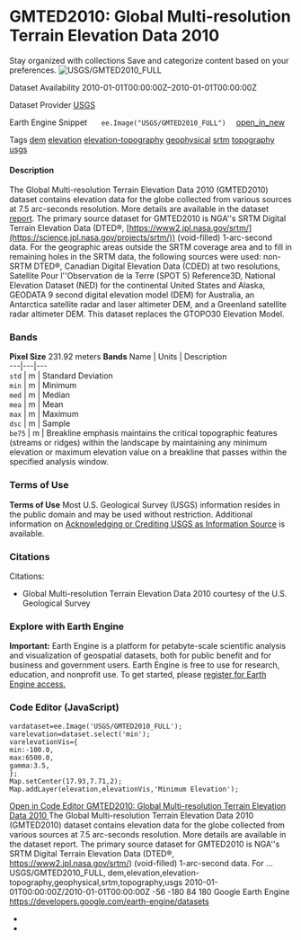  
#  GMTED2010: Global Multi-resolution Terrain Elevation Data 2010 
Stay organized with collections  Save and categorize content based on your preferences. 
![USGS/GMTED2010_FULL](https://developers.google.com/earth-engine/datasets/images/USGS/USGS_GMTED2010_FULL_sample.png) 

Dataset Availability
    2010-01-01T00:00:00Z–2010-01-01T00:00:00Z 

Dataset Provider
     [ USGS ](https://www.usgs.gov/core-science-systems/eros/coastal-changes-and-impacts/gmted2010) 

Earth Engine Snippet
     `    ee.Image("USGS/GMTED2010_FULL")   ` [ open_in_new ](https://code.earthengine.google.com/?scriptPath=Examples:Datasets/USGS/USGS_GMTED2010_FULL) 

Tags
     [dem](https://developers.google.com/earth-engine/datasets/tags/dem) [elevation](https://developers.google.com/earth-engine/datasets/tags/elevation) [elevation-topography](https://developers.google.com/earth-engine/datasets/tags/elevation-topography) [geophysical](https://developers.google.com/earth-engine/datasets/tags/geophysical) [srtm](https://developers.google.com/earth-engine/datasets/tags/srtm) [topography](https://developers.google.com/earth-engine/datasets/tags/topography) [usgs](https://developers.google.com/earth-engine/datasets/tags/usgs)
#### Description
The Global Multi-resolution Terrain Elevation Data 2010 (GMTED2010) dataset contains elevation data for the globe collected from various sources at 7.5 arc-seconds resolution. More details are available in the dataset [report](https://pubs.usgs.gov/of/2011/1073/pdf/of2011-1073.pdf).
The primary source dataset for GMTED2010 is NGA''s SRTM Digital Terrain Elevation Data (DTED®, [https://www2.jpl.nasa.gov/srtm/](https://science.jpl.nasa.gov/projects/srtm/)) (void-filled) 1-arc-second data. For the geographic areas outside the SRTM coverage area and to fill in remaining holes in the SRTM data, the following sources were used: non-SRTM DTED®, Canadian Digital Elevation Data (CDED) at two resolutions, Satellite Pour l''Observation de la Terre (SPOT 5) Reference3D, National Elevation Dataset (NED) for the continental United States and Alaska, GEODATA 9 second digital elevation model (DEM) for Australia, an Antarctica satellite radar and laser altimeter DEM, and a Greenland satellite radar altimeter DEM.
This dataset replaces the GTOPO30 Elevation Model.
### Bands
**Pixel Size** 231.92 meters 
**Bands**
Name | Units | Description  
---|---|---  
`std` | m | Standard Deviation  
`min` | m | Minimum  
`med` | m | Median  
`mea` | m | Mean  
`max` | m | Maximum  
`dsc` | m | Sample  
`be75` | m | Breakline emphasis maintains the critical topographic features (streams or ridges) within the landscape by maintaining any minimum elevation or maximum elevation value on a breakline that passes within the specified analysis window.  
### Terms of Use
**Terms of Use**
Most U.S. Geological Survey (USGS) information resides in the public domain and may be used without restriction. Additional information on [Acknowledging or Crediting USGS as Information Source](https://www.usgs.gov/information-policies-and-instructions/crediting-usgs) is available.
### Citations
Citations:
  * Global Multi-resolution Terrain Elevation Data 2010 courtesy of the U.S. Geological Survey


### Explore with Earth Engine
**Important:** Earth Engine is a platform for petabyte-scale scientific analysis and visualization of geospatial datasets, both for public benefit and for business and government users. Earth Engine is free to use for research, education, and nonprofit use. To get started, please [register for Earth Engine access.](https://console.cloud.google.com/earth-engine)
### Code Editor (JavaScript)
```
vardataset=ee.Image('USGS/GMTED2010_FULL');
varelevation=dataset.select('min');
varelevationVis={
min:-100.0,
max:6500.0,
gamma:3.5,
};
Map.setCenter(17.93,7.71,2);
Map.addLayer(elevation,elevationVis,'Minimum Elevation');
```
[ Open in Code Editor ](https://code.earthengine.google.com/?scriptPath=Examples:Datasets/USGS/USGS_GMTED2010_FULL)
[ GMTED2010: Global Multi-resolution Terrain Elevation Data 2010 ](https://developers.google.com/earth-engine/datasets/catalog/USGS_GMTED2010_FULL)
The Global Multi-resolution Terrain Elevation Data 2010 (GMTED2010) dataset contains elevation data for the globe collected from various sources at 7.5 arc-seconds resolution. More details are available in the dataset report. The primary source dataset for GMTED2010 is NGA''s SRTM Digital Terrain Elevation Data (DTED®, https://www2.jpl.nasa.gov/srtm/) (void-filled) 1-arc-second data. For …
USGS/GMTED2010_FULL, dem,elevation,elevation-topography,geophysical,srtm,topography,usgs 
2010-01-01T00:00:00Z/2010-01-01T00:00:00Z
-56 -180 84 180 
Google Earth Engine
https://developers.google.com/earth-engine/datasets
  * [ ](https://doi.org/https://www.usgs.gov/core-science-systems/eros/coastal-changes-and-impacts/gmted2010)
  * [ ](https://doi.org/https://developers.google.com/earth-engine/datasets/catalog/USGS_GMTED2010_FULL)


